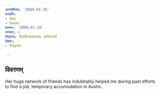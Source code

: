 ```yaml
---
अन्त्यदिनम्: '2008-01-20'
पात्राणि:
- विद्या
- विश्वासः
प्रारम्भः: '2008-01-20'
रस्यता: ४
लिङ्गम्: विद्यामित्रसाहाय्यम् आस्टिन्नगरे
विषयः:
- मित्रवृन्दम्

---
```


## विवरणम्
Her huge network of friends has indubitably helped me during past efforts to find a job, temporary accomodation in Austin.

